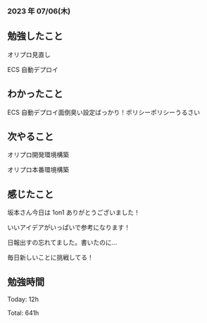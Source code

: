 ### 2023 年 07/06(木)

## 勉強したこと

オリプロ見直し

ECS 自動デプロイ

## わかったこと

ECS 自動デプロイ面倒臭い設定ばっかり！ポリシーポリシーうるさい

## 次やること

オリプロ開発環境構築

オリプロ本番環境構築

## 感じたこと

坂本さん今日は 1on1 ありがとうございました！

いいアイデアがいっぱいで参考になります！

日報出すの忘れてました。書いたのに...

毎日新しいことに挑戦してる！

## 勉強時間

Today: 12h

Total: 641h
